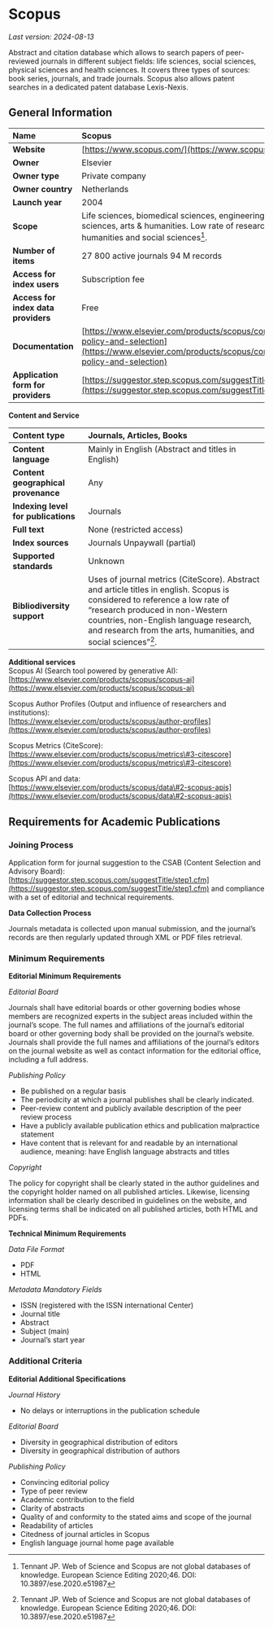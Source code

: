# Scopus

*Last version: 2024-08-13*

Abstract and citation database which allows to search papers of peer-reviewed journals in different subject fields: life sciences, social sciences, physical sciences and health sciences. It covers three types of sources: book series, journals, and trade journals. Scopus also allows patent searches in a dedicated patent database Lexis-Nexis. 

## General Information

| Name | Scopus |
| :---- | :---- |
| **Website** | [https://www.scopus.com/](https://www.scopus.com/) |
| **Owner** | Elsevier |
| **Owner type** | Private company |
| **Owner country** | Netherlands |
| **Launch year** | 2004 |
| **Scope** | Life sciences, biomedical sciences, engineering, social sciences, arts & humanities. Low rate of research from arts, humanities and social sciences[^1]. |
| **Number of items** | 27 800 active journals  94 M records |
| **Access for index users** | Subscription fee |
| **Access for index data providers** | Free  |
| **Documentation** | [https://www.elsevier.com/products/scopus/content/content-policy-and-selection](https://www.elsevier.com/products/scopus/content/content-policy-and-selection) |
| **Application form for providers** | [https://suggestor.step.scopus.com/suggestTitle/step1.cfm](https://suggestor.step.scopus.com/suggestTitle/step1.cfm)  |

**Content and Service**

| Content type | Journals, Articles, Books |
| :---- | :---- |
| **Content language** | Mainly in English (Abstract and titles in English) |
| **Content geographical provenance** | Any |
| **Indexing level for publications** | Journals |
| **Full text** | None (restricted access) |
| **Index sources** | Journals Unpaywall (partial) |
| **Supported standards** | Unknown |
| **Bibliodiversity support** | Uses of journal metrics (CiteScore).  Abstract and article titles in english. Scopus is considered to reference a low rate of “research produced in non-Western countries, non-English language research, and research from the arts, humanities, and social sciences”[^2]. |

**Additional services**  
Scopus AI (Search tool powered by generative AI):  
[https://www.elsevier.com/products/scopus/scopus-ai](https://www.elsevier.com/products/scopus/scopus-ai)

 Scopus Author Profiles (Output and influence of researchers and institutions):  
[https://www.elsevier.com/products/scopus/author-profiles](https://www.elsevier.com/products/scopus/author-profiles)

Scopus Metrics (CiteScore):  
[https://www.elsevier.com/products/scopus/metrics\#3-citescore](https://www.elsevier.com/products/scopus/metrics\#3-citescore)

Scopus API and data:   
[https://www.elsevier.com/products/scopus/data\#2-scopus-apis](https://www.elsevier.com/products/scopus/data\#2-scopus-apis) 

## Requirements for Academic Publications

### Joining Process

Application form for journal suggestion to the CSAB (Content Selection and Advisory Board):  
[https://suggestor.step.scopus.com/suggestTitle/step1.cfm](https://suggestor.step.scopus.com/suggestTitle/step1.cfm) and compliance with a set of editorial and technical requirements.

**Data Collection Process**

Journals metadata is collected upon manual submission, and the journal’s records are then regularly updated through XML or PDF files retrieval. 

### Minimum Requirements

**Editorial Minimum Requirements**

*Editorial Board*

Journals shall have editorial boards or other governing bodies whose members are recognized experts in the subject areas included within the journal’s scope. The full names and affiliations of the journal’s editorial board or other governing body shall be provided on the journal’s website.  
Journals shall provide the full names and affiliations of the journal’s editors on the journal website as well as contact information for the editorial office, including a full address.

*Publishing Policy*

* Be published on a regular basis  
* The periodicity at which a journal publishes shall be clearly indicated.  
* Peer-review content and publicly available description of the peer review process  
* Have a publicly available publication ethics and publication malpractice statement  
* Have content that is relevant for and readable by an international audience, meaning: have English language abstracts and titles

*Copyright*

The policy for copyright shall be clearly stated in the author guidelines and the copyright holder named on all published articles. Likewise, licensing information shall be clearly described in guidelines on the website, and licensing terms shall be indicated on all published articles, both HTML and PDFs.

**Technical Minimum Requirements**

*Data File Format* 

* PDF  
* HTML

*Metadata Mandatory Fields* 

* ISSN (registered with the ISSN international Center)  
* Journal title  
* Abstract   
* Subject (main)  
* Journal’s start year

### Additional Criteria

**Editorial Additional Specifications**

*Journal History* 

* No delays or interruptions in the publication schedule

*Editorial Board*

* Diversity in geographical distribution of editors   
* Diversity in geographical distribution of authors

*Publishing Policy*

* Convincing editorial policy   
* Type of peer review  
* Academic contribution to the field   
* Clarity of abstracts   
* Quality of and conformity to the stated aims and scope of the journal   
* Readability of articles  
* Citedness of journal articles in Scopus  
* English language journal home page available
  
[^1]:  Tennant JP. Web of Science and Scopus are not global databases of knowledge. European Science Editing 2020;46. DOI: 10.3897/ese.2020.e51987
[^2]:  Tennant JP. Web of Science and Scopus are not global databases of knowledge. European Science Editing 2020;46. DOI: 10.3897/ese.2020.e51987
